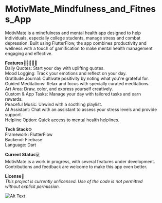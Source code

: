 # MotivMate_Mindfulness_and_Fitness_App

MotivMate is a mindfulness and mental health app designed to help individuals, especially college students, manage stress and combat depression. Built using FlutterFlow, the app combines productivity and wellness with a touch of gamification to make mental health management engaging and effective.

**Features**🧘‍♀🤸🏻‍♂️  
Daily Quotes: Start your day with uplifting quotes.  
Mood Logging: Track your emotions and reflect on your day.  
Gratitude Journal: Cultivate positivity by noting what you're grateful for.  
Guided Meditations: Relax and focus with specially curated meditations.  
Art Area: Draw, color, and express yourself creatively.  
Custom & App Tasks: Manage your day with tailored tasks and earn rewards.  
Peaceful Music: Unwind with a soothing playlist.  
AI Assistant: Chat with an assistant to assess your stress levels and provide support.  
Helpline Option: Quick access to mental health helplines.  

**Tech Stack**⚙️  
Framework: FlutterFlow  
Backend: Firebase  
Language: Dart  

**Current Status**💻   
MotivMate is a work in progress, with several features under development. Contributions and feedback are welcome to make this app even better.     

**License**📄    
*This project is currently unlicensed. Use of the code is not permitted without explicit permission.*     

![Alt Text](assets/sign.png)

